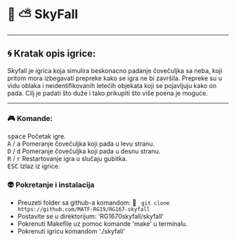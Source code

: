 # :milky_way: :partly_sunny: SkyFall
___

## :cyclone: Kratak opis igrice:
Skyfall je igrica koja simulira beskonacno padanje čovečuljka sa neba, koji pritom mora izbegavati prepreke kako se igra ne bi završila. Prepreke su u vidu oblaka i neidentifikovanih letećih objekata koji se pojavljuju kako on pada. Cilj je padati što duže i tako prikupiti što više poena je moguće.
___

### :video_game: Komande:
<kbd>space</kbd> Početak igre.<br>
<kbd>A</kbd> / <kbd>a</kbd> Pomeranje čovečuljka koji pada u levu stranu.<br>
<kbd>D</kbd> / <kbd>d</kbd> Pomeranje čovečuljka koji pada u desnu stranu.<br>
<kbd>R</kbd> / <kbd>r</kbd> Restartovanje igra u slučaju gubitka.<br>
<kbd>ESC</kbd> Izlaz iz igrice.

### :alien: Pokretanje i instalacija
* Preuzeti folder sa github-a komandom: :link: ``` git clone https://github.com/MATF-RG19/RG167-skyfall``` <br>
* Postavite se u direktorijum: 'RG1670skyfall/skyfall' <br>
* Pokrenuti Makefile uz pomoc komande 'make' u terminalu. <br>
* Pokrenuti igricu komandom './skyfall'